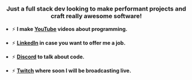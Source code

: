 
<h3 align="center">Just a full stack dev looking to make performant projects and craft really awesome software!</h3>

- ⚡ **I make <a href="https://www.youtube.com/channel/UC86aR_jiKs0b-qHWeQzX5Xw" target="blank">YouTube</a> videos about programming.**

- ⚡ **<a href="https://www.linkedin.com/in/agustin-fricke-888706248/" target="blank">LinkedIn</a> in case you want to offer me a job.**

- ⚡ **<a href="https://discord.com/invite/g9WyB7umjT" target="blank">Discord</a> to talk about code.**

- ⚡ **<a href="https://www.twitch.tv/tech_con_agust" target="blank">Twitch</a> where soon I will be broadcasting live.**




